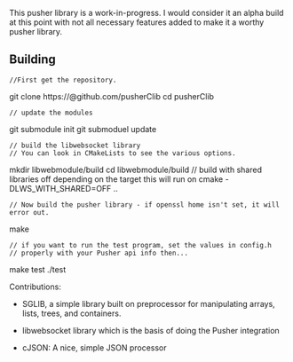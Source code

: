 This pusher library is a work-in-progress.  I would consider it an alpha
build at this point with not all necessary features added to make it a worthy
pusher library.  

Building
----------

    //First get the repository.
git clone https://<github username>@github.com/pusherClib
cd pusherClib

    // update the modules
git submodule init
git submoduel update

    // build the libwebsocket library
    // You can look in CMakeLists to see the various options.
mkdir libwebmodule/build
cd libwebmodule/build
    // build with shared libraries off depending on the target this will run on
cmake -DLWS_WITH_SHARED=OFF ..

    // Now build the pusher library - if openssl home isn't set, it will error out.
make

    // if you want to run the test program, set the values in config.h
    // properly with your Pusher api info then...
make test
./test


Contributions:

 - SGLIB, a simple library built on preprocessor for manipulating arrays, lists, trees, and containers.

 - libwebsocket library which is the basis of doing the Pusher integration

 - cJSON: A nice, simple JSON processor

